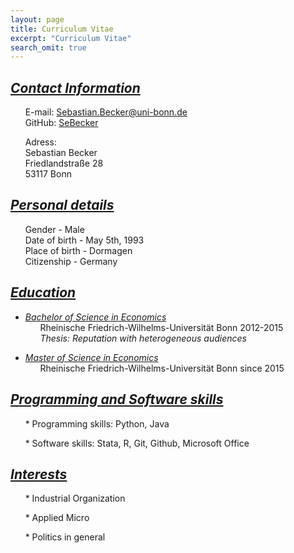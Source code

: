 ```yaml
---
layout: page
title: Curriculum Vitae
excerpt: "Curriculum Vitae"
search_omit: true
---
```



## <u><i>Contact Information</i></u>

&nbsp;&nbsp;&nbsp;&nbsp;&nbsp;&nbsp;E-mail: Sebastian.Becker@uni-bonn.de<br>
&nbsp;&nbsp;&nbsp;&nbsp;&nbsp;&nbsp;GitHub: [SeBecker](https://github.com/SeBecker/)

&nbsp;&nbsp;&nbsp;&nbsp;&nbsp;&nbsp;Adress: <br>
&nbsp;&nbsp;&nbsp;&nbsp;&nbsp;&nbsp;Sebastian Becker<br>
&nbsp;&nbsp;&nbsp;&nbsp;&nbsp;&nbsp;Friedlandstraße 28<br>
&nbsp;&nbsp;&nbsp;&nbsp;&nbsp;&nbsp;53117 Bonn<br>

## <u><i>Personal details</i></u>

&nbsp;&nbsp;&nbsp;&nbsp;&nbsp;&nbsp;Gender         - Male<br> 
&nbsp;&nbsp;&nbsp;&nbsp;&nbsp;&nbsp;Date of birth  - May 5th, 1993<br> 
&nbsp;&nbsp;&nbsp;&nbsp;&nbsp;&nbsp;Place of birth - Dormagen <br>
&nbsp;&nbsp;&nbsp;&nbsp;&nbsp;&nbsp;Citizenship    - Germany

## <u><i>Education</i></u>

+ <u><i>Bachelor of Science in Economics</i></u><br> 
&nbsp;&nbsp;&nbsp;&nbsp;&nbsp;&nbsp;Rheinische Friedrich-Wilhelms-Universität Bonn 2012-2015<br>
&nbsp;&nbsp;&nbsp;&nbsp;&nbsp;&nbsp;*Thesis: Reputation with heterogeneous audiences*

+ <u><i>Master of Science in Economics</i></u> <br>
&nbsp;&nbsp;&nbsp;&nbsp;&nbsp;&nbsp;Rheinische Friedrich-Wilhelms-Universität Bonn since 2015


## <u><i>Programming and Software skills</i></u>

&nbsp;&nbsp;&nbsp;&nbsp;&nbsp;&nbsp;* Programming skills: Python, Java

&nbsp;&nbsp;&nbsp;&nbsp;&nbsp;&nbsp;* Software skills: Stata, R, Git, Github, Microsoft Office

## <u><i>Interests</i></u>


&nbsp;&nbsp;&nbsp;&nbsp;&nbsp;&nbsp;* Industrial Organization

&nbsp;&nbsp;&nbsp;&nbsp;&nbsp;&nbsp;* Applied Micro

&nbsp;&nbsp;&nbsp;&nbsp;&nbsp;&nbsp;* Politics in general
